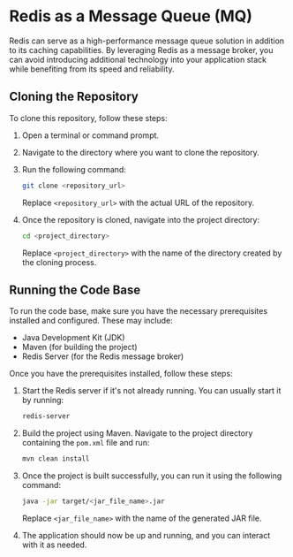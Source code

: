 # Redis as a Message Queue (MQ)

Redis can serve as a high-performance message queue solution in addition to its caching capabilities. By leveraging Redis as a message broker, you can avoid introducing additional technology into your application stack while benefiting from its speed and reliability.

## Cloning the Repository

To clone this repository, follow these steps:

1. Open a terminal or command prompt.
2. Navigate to the directory where you want to clone the repository.
3. Run the following command:

    ```bash
    git clone <repository_url>
    ```

   Replace `<repository_url>` with the actual URL of the repository.

4. Once the repository is cloned, navigate into the project directory:

    ```bash
    cd <project_directory>
    ```

   Replace `<project_directory>` with the name of the directory created by the cloning process.

## Running the Code Base

To run the code base, make sure you have the necessary prerequisites installed and configured. These may include:

- Java Development Kit (JDK)
- Maven (for building the project)
- Redis Server (for the Redis message broker)

Once you have the prerequisites installed, follow these steps:

1. Start the Redis server if it's not already running. You can usually start it by running:

    ```bash
    redis-server
    ```

2. Build the project using Maven. Navigate to the project directory containing the `pom.xml` file and run:

    ```bash
    mvn clean install
    ```

3. Once the project is built successfully, you can run it using the following command:

    ```bash
    java -jar target/<jar_file_name>.jar
    ```

   Replace `<jar_file_name>` with the name of the generated JAR file.

4. The application should now be up and running, and you can interact with it as needed.